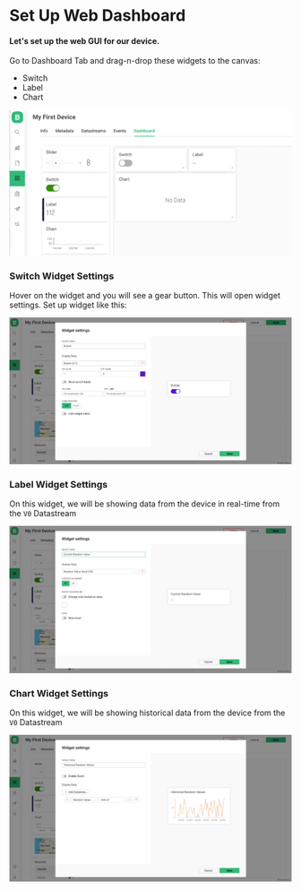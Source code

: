 # Set Up Web Dashboard

#### Let's set up the web GUI for our device. 

Go to Dashboard Tab and drag-n-drop these widgets to the canvas:

* Switch
* Label
* Chart

![](../../.gitbook/assets/screen-shot-2021-04-13-at-5.36.54-pm.png)

#### 

### Switch Widget Settings

Hover on the widget and you will see a gear button. This will open widget settings. Set up widget like this: 

![](../../.gitbook/assets/screen-shot-2021-04-13-at-5.45.11-pm.png)

### 

### Label Widget Settings

On this widget, we will be showing data from the device in real-time from the `V0` Datastream 

![](../../.gitbook/assets/screen-shot-2021-04-13-at-5.50.45-pm.png)

### 

### Chart Widget Settings

On this widget, we will be showing historical data from the device from the `V0` Datastream 

![](../../.gitbook/assets/image%20%2821%29.png)

## 

